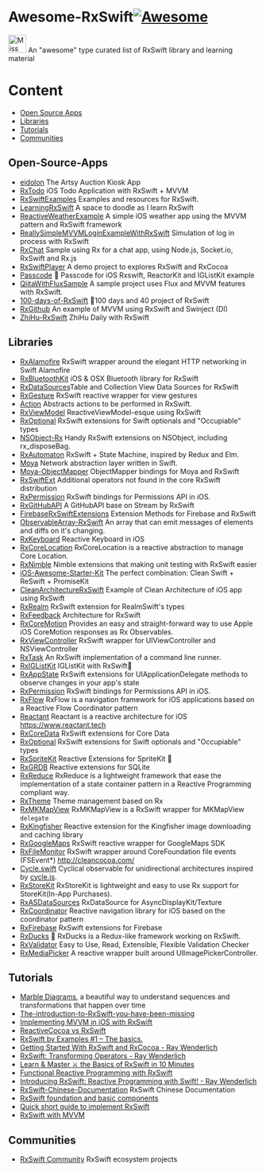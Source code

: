 # Awesome-RxSwift[![Awesome](https://cdn.rawgit.com/sindresorhus/awesome/d7305f38d29fed78fa85652e3a63e154dd8e8829/media/badge.svg)](https://github.com/sindresorhus/awesome)

<img src="https://raw.githubusercontent.com/ReactiveX/RxSwift/master/assets/Rx_Logo_M.png" alt="Miss Electric Eel 2016" width="36" height="36">  An "awesome" type curated list of RxSwift library and learning material


# Content
- [Open Source Apps](#open-source-apps)
- [Libraries](#libraries)
- [Tutorials](#tutorials)
- [Communities](#communities)

## Open-Source-Apps

- [eidolon](https://github.com/artsy/eidolon) The Artsy Auction Kiosk App
- [RxTodo](https://github.com/devxoul/RxTodo) iOS Todo Application with RxSwift + MVVM
- [RxSwiftExamples](https://github.com/DroidsOnRoids/RxSwiftExamples) Examples and resources for RxSwift.
- [LearningRxSwift](https://github.com/pepaslabs/LearningRxSwift) A space to doodle as I learn RxSwift
- [ReactiveWeatherExample](https://github.com/marinbenc/ReactiveWeatherExample) A simple iOS weather app using the MVVM pattern and RxSwift framework
- [ReallySimpleMVVMLoginExampleWithRxSwift](https://github.com/carlosypunto/ReallySimpleMVVMLoginExampleWithRxSwift) Simulation of log in process with RxSwift
- [RxChat](https://github.com/bontoJR/RxChat) Sample using Rx for a chat app, using Node.js, Socket.io, RxSwift and Rx.js
- [RxSwiftPlayer](https://github.com/scotteg/RxSwiftPlayer) A demo project to explores RxSwift and RxCocoa
- [Passcode](https://github.com/cruisediary/Passcode) 🔑 Passcode for iOS Rxswift, ReactorKit and IGListKit example
- [QiitaWithFluxSample](https://github.com/marty-suzuki/QiitaWithFluxSample) A sample project uses Flux and MVVM features with RxSwift.
- [100-days-of-RxSwift](https://github.com/Edison-Hsu/100-days-of-RxSwift) 💨100 days and 40 project of RxSwift
- [RxGithub](https://github.com/oronbz/RxGithub) An example of MVVM using RxSwift and Swinject (DI)
- [ZhiHu-RxSwift](https://github.com/kLike/ZhiHu-RxSwift) ZhiHu Daily with RxSwift

## Libraries

- [RxAlamofire](https://github.com/RxSwiftCommunity/RxAlamofire) RxSwift wrapper around the elegant HTTP networking in Swift Alamofire
- [RxBluetoothKit](https://github.com/Polidea/RxBluetoothKit) iOS & OSX Bluetooth library for RxSwift
- [RxDataSources](https://github.com/RxSwiftCommunity/RxDataSources)Table and Collection View Data Sources for RxSwift
- [RxGesture](https://github.com/RxSwiftCommunity/RxGesture) RxSwift reactive wrapper for view gestures
- [Action](https://github.com/RxSwiftCommunity/Action) Abstracts actions to be performed in RxSwift.
- [RxViewModel](https://github.com/RxSwiftCommunity/RxViewModel) ReactiveViewModel-esque using RxSwift
- [RxOptional](https://github.com/RxSwiftCommunity/RxOptional) RxSwift extensions for Swift optionals and "Occupiable" types
- [NSObject-Rx](https://github.com/RxSwiftCommunity/NSObject-Rx) Handy RxSwift extensions on NSObject, including rx_disposeBag.
- [RxAutomaton](https://github.com/inamiy/RxAutomaton) RxSwift + State Machine, inspired by Redux and Elm.
- [Moya](https://github.com/Moya/Moya) Network abstraction layer written in Swift.
- [Moya-ObjectMapper](https://github.com/ivanbruel/Moya-ObjectMapper) ObjectMapper bindings for Moya and RxSwift
- [RxSwiftExt](https://github.com/RxSwiftCommunity/RxSwiftExt) Additional operators not found in the core RxSwift distribution
- [RxPermission](https://github.com/sunshinejr/RxPermission) RxSwift bindings for Permissions API in iOS.
- [RxGitHubAPI](https://github.com/FengDeng/RxGitHubAPI) A GitHubAPI base on Stream by RxSwift
- [FirebaseRxSwiftExtensions](https://github.com/RxSwiftCommunity/FirebaseRxSwiftExtensions) Extension Methods for Firebase and RxSwift
- [ObservableArray-RxSwift](https://github.com/safx/ObservableArray-RxSwift) An array that can emit messages of elements and diffs on it's changing.
- [RxKeyboard](https://github.com/RxSwiftCommunity/RxKeyboard) Reactive Keyboard in iOS
- [RxCoreLocation](https://github.com/RxSwiftCommunity/RxCoreLocation) RxCoreLocation is a reactive abstraction to manage Core Location.
- [RxNimble](https://github.com/RxSwiftCommunity/RxNimble) Nimble extensions that making unit testing with RxSwift easier 
- [iOS-Awesome-Starter-Kit](https://github.com/NghiaTranUIT/iOS-Awesome-Starter-Kit) The perfect combination: Clean Swift + ReSwift + PromiseKit
- [CleanArchitectureRxSwift](https://github.com/sergdort/CleanArchitectureRxSwift) Example of Clean Architecture of iOS app using RxSwift
- [RxRealm](https://github.com/RxSwiftCommunity/RxRealm) RxSwift extension for RealmSwift's types
- [RxFeedback](https://github.com/kzaher/RxFeedback) Architecture for RxSwift
- [RxCoreMotion](https://github.com/RxSwiftCommunity/RxCoreMotion) Provides an easy and straight-forward way to use Apple iOS CoreMotion responses as Rx Observables.
- [RxViewController](https://github.com/devxoul/RxViewController) RxSwift wrapper for UIViewController and NSViewController
- [RxTask](https://github.com/RxSwiftCommunity/RxTask) An RxSwift implementation of a command line runner.
- [RxIGListKit](https://github.com/yuzushioh/RxIGListKit) IGListKit with RxSwift🚀
- [RxAppState](https://github.com/pixeldock/RxAppState) RxSwift extensions for UIApplicationDelegate methods to observe changes in your app's state
- [RxPermission](https://github.com/sunshinejr/RxPermission) RxSwift bindings for Permissions API in iOS.
- [RxFlow](https://github.com/RxSwiftCommunity/RxFlow) RxFlow is a navigation framework for iOS applications based on a Reactive Flow Coordinator pattern
- [Reactant](https://github.com/Brightify/Reactant) Reactant is a reactive architecture for iOS https://www.reactant.tech
- [RxCoreData](https://github.com/RxSwiftCommunity/RxCoreData) RxSwift extensions for Core Data
- [RxOptional](https://github.com/RxSwiftCommunity/RxOptional) RxSwift extensions for Swift optionals and "Occupiable" types
- [RxSpriteKit](https://github.com/giginet/RxSpriteKit) Reactive Extensions for SpriteKit 👾
- [RxGRDB](https://github.com/RxSwiftCommunity/RxGRDB) Reactive extensions for SQLite
- [RxReduce](https://github.com/RxSwiftCommunity/RxReduce) RxReduce is a lightweight framework that ease the implementation of a state container pattern in a Reactive Programming compliant way.
- [RxTheme](https://github.com/RxSwiftCommunity/RxTheme) Theme management based on Rx
- [RxMKMapView](https://github.com/RxSwiftCommunity/RxMKMapView) RxMKMapView is a RxSwift wrapper for MKMapView `delegate`
- [RxKingfisher](https://github.com/RxSwiftCommunity/RxKingfisher) Reactive extension for the Kingfisher image downloading and caching library 
- [RxGoogleMaps](https://github.com/RxSwiftCommunity/RxGoogleMaps) RxSwift reactive wrapper for GoogleMaps SDK
- [RxFileMonitor](https://github.com/RxSwiftCommunity/RxFileMonitor) RxSwift wrapper around CoreFoundation file events (FSEvent*) http://cleancocoa.com/
- [Cycle.swift](https://github.com/BrianSemiglia/Cycle.swift) Cyclical observable for unidirectional architectures inspired by [cycle.js](https://github.com/cyclejs/cyclejs).
- [RxStoreKit](https://github.com/glassonion1/RxStoreKit) RxStoreKit is lightweight and easy to use Rx support for StoreKit(In-App Purchases).
- [RxASDataSources](https://github.com/RxSwiftCommunity/RxASDataSources) RxDataSource for AsyncDisplayKit/Texture
- [RxCoordinator](https://github.com/quickbirdstudios/RxCoordinator) Reactive navigation library for iOS based on the coordinator pattern
- [RxFirebase](https://github.com/RxSwiftCommunity/RxFirebase) RxSwift extensions for Firebase
- [RxDucks](https://github.com/cats-oss/RxDucks) 🦆 RxDucks is a Redux-like framework working on RxSwift.
- [RxValidator](https://github.com/vbmania/RxValidator) Easy to Use, Read, Extensible, Flexible Validation Checker
- [RxMediaPicker](https://github.com/RxSwiftCommunity/RxMediaPicker) A reactive wrapper built around UIImagePickerController.

## Tutorials

- [Marble Diagrams](http://rxmarbles.com/), a beautiful way to understand sequences and transformations that happen over time
- [The-introduction-to-RxSwift-you-have-been-missing](https://github.com/DTVD/The-introduction-to-RxSwift-you-have-been-missing)
- [Implementing MVVM in iOS with RxSwift](https://medium.cobeisfresh.com/implementing-mvvm-in-ios-with-rxswift-458a2d47c33d#.3i0ir1gdh)
- [ReactiveCocoa vs RxSwift](https://www.raywenderlich.com/126522/reactivecocoa-vs-rxswift)
- [RxSwift by Examples #1 – The basics.](http://www.thedroidsonroids.com/blog/ios/rxswift-by-examples-1-the-basics/)
- [Getting Started With RxSwift and RxCocoa - Ray Wenderlich](https://www.raywenderlich.com/138547/getting-started-with-rxswift-and-rxcocoa)
- [RxSwift: Transforming Operators - Ray Wenderlich](https://www.raywenderlich.com/158205/rxswift-transforming-operators)
- [Learn & Master ⚔️ the Basics of RxSwift in 10 Minutes](https://medium.com/ios-os-x-development/learn-and-master-%EF%B8%8F-the-basics-of-rxswift-in-10-minutes-818ea6e0a05b)
- [Functional Reactive Programming with RxSwift](https://news.realm.io/news/slug-max-alexander-functional-reactive-rxswift/)
- [Introducing RxSwift: Reactive Programming with Swift! - Ray Wenderlich](https://www.raywenderlich.com/158026/introducing-rxswift-reactive-programming-swift)
- [RxSwift-Chinese-Documentation](https://github.com/beeth0ven/RxSwift-Chinese-Documentation) RxSwift Chinese Documentation
- [RxSwift foundation and basic components](https://codeburst.io/rxswift-foundation-and-basic-components-36f7db186e3e) 
- [Quick short guide to implement RxSwift](https://medium.com/@arnavgupta180/learn-and-start-writing-rxswift-within-few-minutes-119f8f25af68)
- [RxSwift with MVVM](https://medium.com/@dkhuong291/rxswift-with-mvvm-e4af71413298)

## Communities
- [RxSwift Community](https://github.com/RxSwiftCommunity) RxSwift ecosystem projects

